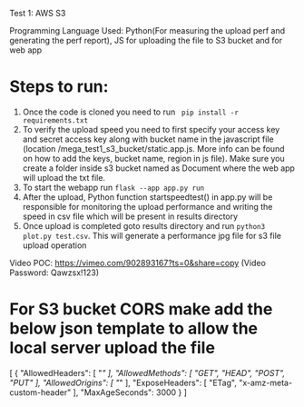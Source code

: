 Test 1: AWS S3

Programming Language Used: Python(For measuring the upload perf and generating the perf report), JS for uploading the file to S3 bucket and for web app

# Steps to run:

1. Once the code is cloned you need to run ``` pip install -r requirements.txt```
2. To verify the upload speed you need to first specify your access key and secret access key along with bucket name in the javascript file (location /mega_test1_s3_bucket/static.app.js. More info can be found on how to add the keys, bucket name, region in js file). Make sure you create a folder  inside s3 bucket named as Document where the web app will upload the txt file.
3. To start the webapp run ```flask --app app.py run```
4. After the upload, Python function startspeedtest() in app.py  will be responsible for monitoring the upload performance and writing the speed in csv file which will be present in results directory
5. Once upload is completed goto results directory and run ```python3 plot.py test.csv```. This will generate a performance jpg file for s3 file upload operation

Video POC: https://vimeo.com/902893167?ts=0&share=copy (Video Password: Qawzsx!123)

# For S3 bucket CORS make add the below json template to allow the local server upload the file 

[
    {
        "AllowedHeaders": [
            "*"
        ],
        "AllowedMethods": [
            "GET",
            "HEAD",
            "POST",
            "PUT"
        ],
        "AllowedOrigins": [
            "*"
        ],
        "ExposeHeaders": [
            "ETag",
            "x-amz-meta-custom-header"
        ],
        "MaxAgeSeconds": 3000
    }
]

